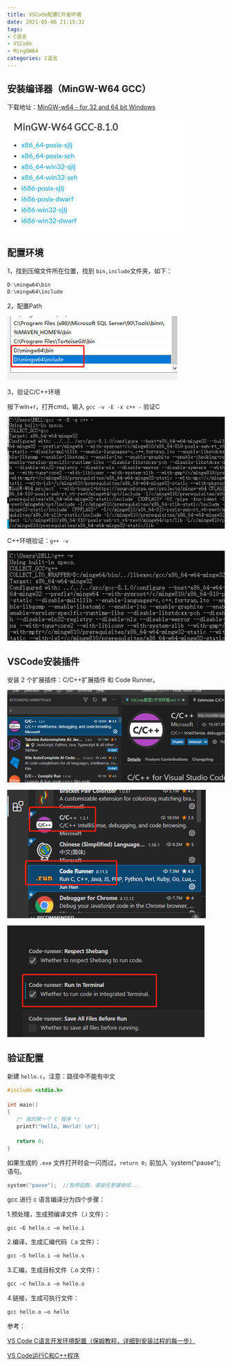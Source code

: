 ```yaml
---
title: VSCode配置C开发环境
date: 2021-05-06 21:15:32
tags:
- C语言
- VSCode
- MingGW64
categories: C语言
---
```


## 安装编译器（MinGW-W64 GCC）

下载地址：[MinGW-w64 - for 32 and 64 bit Windows](https://sourceforge.net/projects/mingw-w64/files/)

![微信截图_20210506172354.png](/img/微信截图_20210506172354.png)

<!--more-->
## 配置环境

1，找到压缩文件所在位置，找到 `bin,include`文件夹，如下：

```c
D:\mingw64\bin
D:\mingw64\include
```

2，配置Path

![微信截图_20210506175025.png](/img/微信截图_20210506175025.png)

3，验证C/C++环境

按下win+r，打开cmd，输入 `gcc -v -E -x c++ -` 验证C

![微信截图_20210506175229.png](/img/微信截图_20210506175229.png)

C++环境验证：`g++ -v`

![微信截图_20210507100738.png](/img/微信截图_20210507100738.png)

## VSCode安装插件

安装 2 个扩展插件：C/C++扩展插件 和 Code Runner。

![微信截图_20210506165025.png](/img/微信截图_20210506165025.png)

![微信截图_20210507101147.png](/img/微信截图_20210507101147.png)

![微信截图_20210507101255.png](/img/微信截图_20210507101255.png)

## 验证配置

新建 `hello.c`，注意：路径中不能有中文

```c
#include <stdio.h>

int main()
{
   /* 我的第一个 C 程序 */
   printf("Hello, World! \n");
   
   return 0;
}
```

如果生成的 `.exe` 文件打开时会一闪而过，`return 0;` 前加入 `system("pause"); 语句。

```c
system("pause");  //暂停函数，请按任意键继续...
```

gcc 进行 c 语言编译分为四个步骤：

1.预处理，生成预编译文件（.i 文件）：

```c
gcc –E hello.c –o hello.i
```

2.编译，生成汇编代码（.s 文件）：

```c
gcc –S hello.i –o hello.s
```

3.汇编，生成目标文件（.o 文件）：

```c
gcc –c hello.s –o hello.o
```

4.链接，生成可执行文件：

```c
gcc hello.o –o hello
```

参考：

[VS Code C语言开发环境配置（保姆教程，详细到安装过程的每一步）](https://blog.csdn.net/incredibleimpact/article/details/109733494)

[VS Code运行C和C++程序](http://c.biancheng.net/view/8114.html)